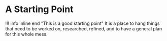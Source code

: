 # A Starting Point
!!! info inline end "This is a good starting point"
It is a place to hang things that need to be worked on, researched, refined, and to have a general plan for this whole mess.


